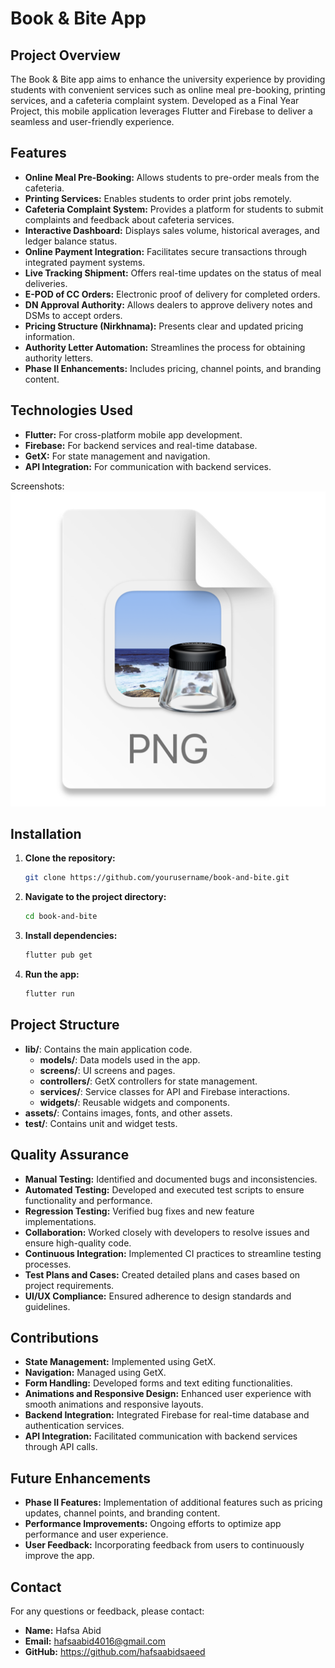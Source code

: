 # Book & Bite App

## Project Overview

The Book & Bite app aims to enhance the university experience by providing students with convenient services such as online meal pre-booking, printing services, and a cafeteria complaint system. Developed as a Final Year Project, this mobile application leverages Flutter and Firebase to deliver a seamless and user-friendly experience.

## Features

- **Online Meal Pre-Booking:** Allows students to pre-order meals from the cafeteria.
- **Printing Services:** Enables students to order print jobs remotely.
- **Cafeteria Complaint System:** Provides a platform for students to submit complaints and feedback about cafeteria services.
- **Interactive Dashboard:** Displays sales volume, historical averages, and ledger balance status.
- **Online Payment Integration:** Facilitates secure transactions through integrated payment systems.
- **Live Tracking Shipment:** Offers real-time updates on the status of meal deliveries.
- **E-POD of CC Orders:** Electronic proof of delivery for completed orders.
- **DN Approval Authority:** Allows dealers to approve delivery notes and DSMs to accept orders.
- **Pricing Structure (Nirkhnama):** Presents clear and updated pricing information.
- **Authority Letter Automation:** Streamlines the process for obtaining authority letters.
- **Phase II Enhancements:** Includes pricing, channel points, and branding content.

## Technologies Used

- **Flutter:** For cross-platform mobile app development.
- **Firebase:** For backend services and real-time database.
- **GetX:** For state management and navigation.
- **API Integration:** For communication with backend services.

Screenshots: 
![img.png](img.png)

## Installation

1. **Clone the repository:**
    ```bash
    git clone https://github.com/yourusername/book-and-bite.git
    ```
2. **Navigate to the project directory:**
    ```bash
    cd book-and-bite
    ```
3. **Install dependencies:**
    ```bash
    flutter pub get
    ```
4. **Run the app:**
    ```bash
    flutter run
    ```

## Project Structure

- **lib/**: Contains the main application code.
    - **models/**: Data models used in the app.
    - **screens/**: UI screens and pages.
    - **controllers/**: GetX controllers for state management.
    - **services/**: Service classes for API and Firebase interactions.
    - **widgets/**: Reusable widgets and components.
- **assets/**: Contains images, fonts, and other assets.
- **test/**: Contains unit and widget tests.

## Quality Assurance

- **Manual Testing:** Identified and documented bugs and inconsistencies.
- **Automated Testing:** Developed and executed test scripts to ensure functionality and performance.
- **Regression Testing:** Verified bug fixes and new feature implementations.
- **Collaboration:** Worked closely with developers to resolve issues and ensure high-quality code.
- **Continuous Integration:** Implemented CI practices to streamline testing processes.
- **Test Plans and Cases:** Created detailed plans and cases based on project requirements.
- **UI/UX Compliance:** Ensured adherence to design standards and guidelines.

## Contributions

- **State Management:** Implemented using GetX.
- **Navigation:** Managed using GetX.
- **Form Handling:** Developed forms and text editing functionalities.
- **Animations and Responsive Design:** Enhanced user experience with smooth animations and responsive layouts.
- **Backend Integration:** Integrated Firebase for real-time database and authentication services.
- **API Integration:** Facilitated communication with backend services through API calls.

## Future Enhancements

- **Phase II Features:** Implementation of additional features such as pricing updates, channel points, and branding content.
- **Performance Improvements:** Ongoing efforts to optimize app performance and user experience.
- **User Feedback:** Incorporating feedback from users to continuously improve the app.


## Contact

For any questions or feedback, please contact:

- **Name:** Hafsa Abid
- **Email:** hafsaabid4016@gmail.com
- **GitHub:** https://github.com/hafsaabidsaeed
